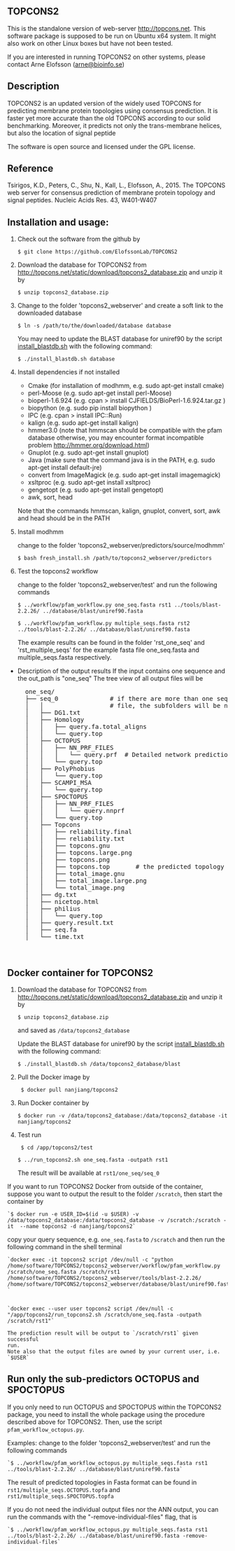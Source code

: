 ## TOPCONS2

This is the standalone version of web-server http://topcons.net.
This software package is supposed to be run on Ubuntu x64 system.
It might also work on other Linux boxes but have not been tested.

If you are interested in running TOPCONS2 on other systems, please contact
Arne Elofsson (arne@bioinfo.se)

## Description

TOPCONS2 is an updated version of the widely used TOPCONS for predicting
membrane protein topologies using consensus prediction.  It is faster yet
more accurate than the old TOPCONS according to our solid benchmarking.
Moreover, it predicts not only the trans-membrane helices, but also the
location of signal peptide

The software is open source and licensed under the GPL license.

## Reference
Tsirigos, K.D., Peters, C., Shu, N., Kall, L., Elofsson, A., 2015. The TOPCONS
web server for consensus prediction of membrane protein topology and signal
peptides. Nucleic Acids Res. 43, W401-W407

## Installation and usage:

1. Check out the software from the github by

    `$ git clone https://github.com/ElofssonLab/TOPCONS2`

2. Download the database for TOPCONS2 from
    http://topcons.net/static/download/topcons2_database.zip
   and unzip it by 

    `$ unzip topcons2_database.zip`

3. Change to the folder 'topcons2_webserver' and create a soft link to the
   downloaded database

    `$ ln -s /path/to/the/downloaded/database database`

    You may need to update the BLAST database for uniref90 by the script [install_blastdb.sh](topcons2_webserver/install_blastdb.sh) with the following command:


    `$ ./install_blastdb.sh database`

4. Install dependencies if not installed

    *    Cmake      (for installation of modhmm, e.g. sudo apt-get install cmake)
    *    perl-Moose (e.g. sudo apt-get install perl-Moose)
    *    bioperl-1.6.924   (e.g. cpan > install  CJFIELDS/BioPerl-1.6.924.tar.gz )
    *    biopython  (e.g. sudo pip install biopython )
    *    IPC        (e.g. cpan > install IPC::Run)
    *    kalign     (e.g. sudo apt-get install kalign)
    *    hmmer3.0   (note that hmmscan should be compatible with the pfam database
                     otherwise, you may encounter format incompatible problem
                     http://hmmer.org/download.html)
    *    Gnuplot    (e.g. sudo apt-get install gnuplot)
    *    Java       (make sure that the command java is in the PATH, 
                     e.g. sudo apt-get install default-jre)
    *    convert from ImageMagick (e.g. sudo apt-get install imagemagick)
    *    xsltproc   (e.g. sudo apt-get install xsltproc)
    *    gengetopt  (e.g. sudo apt-get install gengetopt)
    *    awk, sort, head

    Note that the commands hmmscan, kalign, gnuplot, convert, sort, awk and
    head should be in the PATH

5. Install modhmm

   change to the folder 'topcons2_webserver/predictors/source/modhmm'

   `$ bash fresh_install.sh /path/to/topcons2_webserver/predictors`

6. Test the topcons2 workflow

   change to the folder 'topcons2_webserver/test'
   and run the following commands 

    `$ ../workflow/pfam_workflow.py one_seq.fasta rst1 ../tools/blast-2.2.26/ ../database/blast/uniref90.fasta`

    `$ ../workflow/pfam_workflow.py multiple_seqs.fasta rst2 ../tools/blast-2.2.26/ ../database/blast/uniref90.fasta`

   The example results can be found in the folder 'rst_one_seq' and
   'rst_multiple_seqs' for the example fasta file one_seq.fasta and
   multiple_seqs.fasta respectively.

* Description of the output results
    If the input contains one sequence and the out_path is "one_seq"
    The tree view of all output files will be

    <pre>
    one_seq/
    ├── seq_0              # if there are more than one sequence in the input
    │   │                  # file, the subfolders will be named as seq_1, seq_2 ... 
    │   ├── DG1.txt
    │   ├── Homology
    │   │   ├── query.fa.total_aligns
    │   │   └── query.top
    │   ├── OCTOPUS
    │   │   ├── NN_PRF_FILES
    │   │   │   └── query.prf  # Detailed network prediction for OCTOPUS
    │   │   └── query.top
    │   ├── PolyPhobius
    │   │   └── query.top
    │   ├── SCAMPI_MSA
    │   │   └── query.top
    │   ├── SPOCTOPUS
    │   │   ├── NN_PRF_FILES
    │   │   │   └── query.nnprf
    │   │   └── query.top
    │   ├── Topcons
    │   │   ├── reliability.final
    │   │   ├── reliability.txt
    │   │   ├── topcons.gnu
    │   │   ├── topcons.large.png
    │   │   ├── topcons.png
    │   │   ├── topcons.top       # the predicted topology for TOPCONS
    │   │   ├── total_image.gnu
    │   │   ├── total_image.large.png
    │   │   └── total_image.png
    │   ├── dg.txt
    │   ├── nicetop.html
    │   ├── philius
    │   │   └── query.top
    │   ├── query.result.txt
    │   ├── seq.fa
    │   └── time.txt

    </pre>


## Docker container for TOPCONS2
1. Download the database for TOPCONS2 from
    http://topcons.net/static/download/topcons2_database.zip
   and unzip it by 

    `$ unzip topcons2_database.zip`

    and saved as `/data/topcons2_database`

    Update the BLAST database for uniref90 by the script [install_blastdb.sh](topcons2_webserver/install_blastdb.sh) with the following command:

    `$ ./install_blastdb.sh /data/topcons2_database/blast`

2. Pull the Docker image by 

    ` $ docker pull nanjiang/topcons2`

3. Run Docker container by 

    ` $ docker run -v /data/topcons2_database:/data/topcons2_database -it nanjiang/topcons2 `

4. Test run

    ` $ cd /app/topcons2/test`

    ` $ ../run_topcons2.sh one_seq.fasta -outpath rst1 `

    The result will be available at `rst1/one_seq/seq_0`

If you want to run TOPCONS2 Docker from outside of the container, suppose you
want to output the result to the folder `/scratch`, then start the container by 

    `$ docker run -e USER_ID=$(id -u $USER) -v /data/topcons2_database:/data/topcons2_database -v /scratch:/scratch -it  --name topcons2 -d nanjiang/topcons2`

copy your query sequence, e.g. `one_seq.fasta` to `/scratch` and then run the following command in the shell terminal

    `docker exec -it topcons2 script /dev/null -c "python /home/software/TOPCONS2/topcons2_webserver/workflow/pfam_workflow.py /scratch/one_seq.fasta /scratch/rst1 /home/software/TOPCONS2/topcons2_webserver/tools/blast-2.2.26/ /home/software/TOPCONS2/topcons2_webserver/database/blast/uniref90.fasta"  `


    `docker exec --user user topcons2 script /dev/null -c "/app/topcons2/run_topcons2.sh /scratch/one_seq.fasta -outpath  /scratch/rst1"`

    The prediction result will be output to `/scratch/rst1` given successful
    run.
    Note also that the output files are owned by your current user, i.e. `$USER`

## Run only the sub-predictors OCTOPUS and SPOCTOPUS
If you only need to run OCTOPUS and SPOCTOPUS within the TOPCONS2 package, you
need to install the whole package using the procedure described above for
TOPCONS2. Then, use the script `pfam_workflow_octopus.py`.

Examples:
change to the folder 'topcons2_webserver/test' and run the following commands 

    `$ ../workflow/pfam_workflow_octopus.py multiple_seqs.fasta rst1 ../tools/blast-2.2.26/ ../database/blast/uniref90.fasta`

The result of predicted topologies in Fasta format can be found in
`rst1/multiple_seqs.OCTOPUS.topfa` and  `rst1/multiple_seqs.SPOCTOPUS.topfa`

If you do not need the individual output files nor the ANN output, you can
run the commands with the "-remove-individual-files" flag, that is

    `$ ../workflow/pfam_workflow_octopus.py multiple_seqs.fasta rst1 ../tools/blast-2.2.26/ ../database/blast/uniref90.fasta -remove-individual-files`
